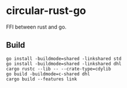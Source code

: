 # circular-rust-go

FFI between rust and go.

## Build

```
go install -buildmode=shared -linkshared std
go install -buildmode=shared -linkshared dhl
cargo rustc --lib -- --crate-type=cdylib
go build -buildmode=c-shared dhl
cargo build --features link
```
